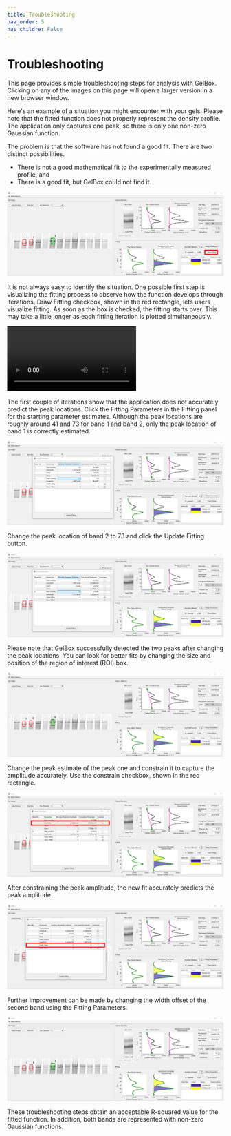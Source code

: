 ```yaml
---
title: Troubleshooting
nav_order: 5
has_childre: False
---
```


# Troubleshooting

This page provides simple troubleshooting steps for analysis with GelBox. Clicking on any of the images on this page will open a larger version in a new browser window.

Here's an example of a situation you might encounter with your gels. Please note that the fitted function does not properly represent the density profile. The application only captures one peak, so there is only one non-zero Gaussian function.

The problem is that the software has not found a good fit. There are two distinct possibilities.

+ There is not  a good mathematical fit to the experimentally measured profile, and
+ There is a good fit, but GelBox could not find it.

<a href="media/single_curve.png" target="_blank">![Single curve](media/single_curve.png)</a>

It is not always easy to identify the situation. One possible first step is visualizing the fitting process to observe how the function develops through iterations. Draw Fitting checkbox, shown in the red rectangle, lets users visualize fitting. As soon as the box is checked, the fitting starts over. This may take a little longer as each fitting iteration is plotted simultaneously.

<video src="media/draw_fitting.mp4" controls="controls" style="max-width: 730px;"></video>

The first couple of iterations show that the application does not accurately predict the peak locations. Click the Fitting Parameters in the Fitting panel for the starting parameter estimates. Although the peak locations are roughly around 41 and 73 for band 1 and band 2, only the peak location of band 1 is correctly estimated.

<a href="media/change_parameters.png" target="_blank">![Change parameters](media/change_parameters.png)</a>

Change the peak location of band 2 to 73 and click the Update Fitting button.

<a href="media/parameters_changed.png" target="_blank">![Parameters changed](media/parameters_changed.png)</a>

Please note that GelBox successfully detected the two peaks after changing the peak locations. You can look for better fits by changing the size and position of the region of interest (ROI) box.

<a href="media/drag_box_down.png" target="_blank">![Drag box down](media/drag_box_down.png)</a>

Change the peak estimate of the peak one and constrain it to capture the amplitude accurately. Use the constrain checkbox, shown in the red rectangle.

<a href="media/constrain_parameter.png" target="_blank">![Constrain parameter](media/constrain_parameter.png)</a>

After constraining the peak amplitude, the new fit accurately predicts the peak amplitude.

<a href="media/constrained_parameter_new_fit.png" target="_blank">![Constrain parameter new fit](media/constrained_parameter_new_fit.png)</a>

Further improvement can be made by changing the width offset of the second band using the Fitting Parameters.

<a href="media/final_analysis.png" target="_blank">![final analysis](media/final_analysis.png)</a>

These troubleshooting steps obtain an acceptable R-squared value for the fitted function. In addition, both bands are represented with non-zero Gaussian functions.